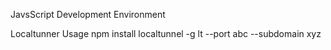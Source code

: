 JavsScript Development Environment



Localtunner Usage
npm install localtunnel -g
lt --port abc --subdomain xyz
